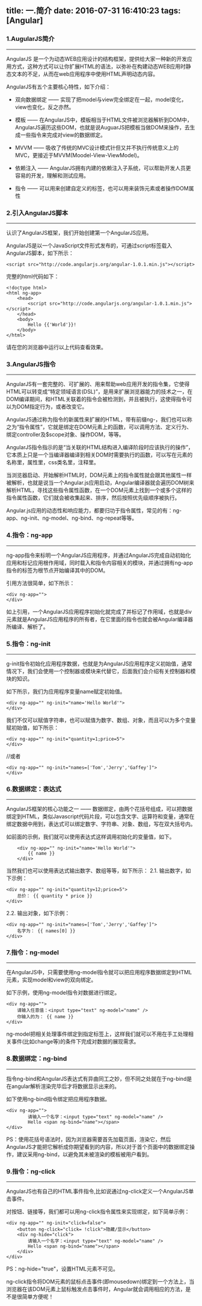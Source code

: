 title: 一.简介
date: 2016-07-31 16:410:23
tags: [Angular]
---

### 1.AugularJS简介
---
AngularJS 是一个为动态WEB应用设计的结构框架，提供给大家一种新的开发应用方式，这种方式可以让你扩展HTML的语法，以弥补在构建动态WEB应用时静态文本的不足，从而在web应用程序中使用HTML声明动态内容。

AngularJS有五个主要核心特性，如下介绍：
* 双向数据绑定 —— 实现了把model与view完全绑定在一起，model变化，view也变化，反之亦然。

* 模板 —— 在AngularJS中，模板相当于HTML文件被浏览器解析到DOM中，AngularJS遍历这些DOM，也就是说AuguarJS把模板当做DOM来操作，去生成一些指令来完成对view的数据绑定。

* MVVM —— 吸收了传统的MVC设计模式针但又并不执行传统意义上的MVC，更接近于MVVM(Moodel-View-ViewModel)。

* 依赖注入 —— AngularJS拥有内建的依赖注入子系统，可以帮助开发人员更容易的开发，理解和测试应用。

* 指令 —— 可以用来创建自定义的标签，也可以用来装饰元素或者操作DOM属性

### 2.引入AngularJS脚本
---
认识了AngularJS框架，我们开始创建第一个AngularJS应用。

AngularJS是以一个JavaScript文件形式发布的，可通过script标签载入AngularJS脚本，如下所示：

``` 
<script src="http://code.angularjs.org/angular-1.0.1.min.js"></script> 
```

完整的html代码如下：
```
<!doctype html>
<html ng-app>
    <head>
        <script src="http://code.angularjs.org/angular-1.0.1.min.js"></script>
    </head>
    <body>
        Hello {{'World'}}!
    </body>
</html>
```
请在您的浏览器中运行以上代码查看效果。 

### 3.AngularJS指令
---
AngularJS有一套完整的、可扩展的、用来帮助web应用开发的指令集，它使得HTML可以转变成“特定领域语言(DSL)”，是用来扩展浏览器能力的技术之一，在DOM编译期间，和HTML关联着的指令会被检测到，并且被执行，这使得指令可以为DOM指定行为，或者改变它。

AngularJS通过称为指令的新属性来扩展的HTML，带有前缀ng-，我们也可以称之为“指令属性”，它就是绑定在DOM元素上的函数，可以调用方法、定义行为、绑定controller及$scope对象、操作DOM，等等。

AngularJS指令指示的是“当关联的HTML结构进入编译阶段时应该执行的操作”，它本质上只是一个当编译器编译到相关DOM时需要执行的函数，可以写在元素的名称里，属性里，css类名里，注释里。

当浏览器启动、开始解析HTML时，DOM元素上的指令属性就会跟其他属性一样被解析，也就是说当一个Angular.js应用启动，Angular编译器就会遍历DOM树来解析HTML，寻找这些指令属性函数，在一个DOM元素上找到一个或多个这样的指令属性函数，它们就会被收集起来、排序，然后按照优先级顺序被执行。

Angular.js应用的动态性和响应能力，都要归功于指令属性，常见的有：ng-app、ng-init、ng-model、ng-bind、ng-repeat等等。

### 4.指令：ng-app
---
ng-app指令来标明一个AngularJS应用程序，并通过AngularJS完成自动初始化应用和标记应用根作用域，同时载入和指令内容相关的模块，并通过拥有ng-app指令的标签为根节点开始编译其中的DOM。

引用方法很简单，如下所示：
 
	<div ng-app="">
	</div>  
  

如上引用，一个AngularJS应用程序初始化就完成了并标记了作用域，也就是div元素就是AngularJS应用程序的所有者，在它里面的指令也就会被Angular编译器所编译、解析了。

### 5.指令：ng-init
---
g-init指令初始化应用程序数据，也就是为AngularJS应用程序定义初始值，通常情况下，我们会使用一个控制器或模块来代替它，后面我们会介绍有关控制器和模块的知识。

如下所示，我们为应用程序变量name赋定初始值。
 
	<div ng-app="" ng-init="name='Hello World'">
	</div>
 

我们不仅可以赋值字符串，也可以赋值为数字、数组、对象，而且可以为多个变量赋初始值，如下所示：
 
	<div ng-app="" ng-init="quantity=1;price=5">
	</div>
 

//或者
 
	<div ng-app="" ng-init="names=['Tom','Jerry','Gaffey']">
	</div>
 

### 6.数据绑定：表达式
---
AngularJS框架的核心功能之一 —— 数据绑定，由两个花括号组成，可以把数据绑定到HTML，类似Javascript代码片段，可以包含文字、运算符和变量，通常在绑定数据中用到，表达式可以绑定数字、字符串、对象、数组，写在双大括号内。

如前面的示例，我们就可以使用表达式这样调用初始化的变量值，如下。
```
	<div ng-app="" ng-init="name='Hello World'">
  		{{ name }}
	</div>
```

当然我们也可以使用表达式输出数字、数组等等，如下所示：
2.1. 输出数字，如下示例：

	<div ng-app="" ng-init="quantity=12;price=5">
		总价： {{ quantity * price }}
	</div>


2.2. 输出对象，如下示例：

	<div ng-app="" ng-init="names=['Tom','Jerry','Gaffey']">
		名字为： {{ names[0] }}
	</div>


### 7.指令：ng-model
---
在AngularJS中，只需要使用ng-model指令就可以把应用程序数据绑定到HTML元素，实现model和view的双向绑定。

如下示例，使用ng-model指令对数据进行绑定。

	<div ng-app="">
		请输入任意值：<input type="text" ng-model="name" />
		你输入的为： {{ name }}
	</div>


ng-model把相关处理事件绑定到指定标签上，这样我们就可以不用在手工处理相关事件(比如change等)的条件下完成对数据的展现需求。

### 8.数据绑定：ng-bind
---
指令ng-bind和AngularJS表达式有异曲同工之妙，但不同之处就在于ng-bind是在angular解析渲染完毕后才将数据显示出来的。

如下使用ng-bind指令绑定把应用程序数据。

	<div ng-app="">
    		请输入一个名字：<input type="text" ng-model="name" />
    		Hello <span ng-bind="name"></span>
	</div>


PS：使用花括号语法时，因为浏览器需要首先加载页面，渲染它，然后AngularJS才能把它解析成你期望看到的内容，所以对于首个页面中的数据绑定操作，建议采用ng-bind，以避免其未被渲染的模板被用户看到。

### 9.指令：ng-click
---
AngularJS也有自己的HTML事件指令,比如说通过ng-click定义一个AngularJS单击事件。

对按钮、链接等，我们都可以用ng-click指令属性来实现绑定，如下简单示例：
```
<div ng-app="" ng-init="click=false">
    <button ng-click="click= !click">隐藏/显示</button>
    <div ng-hide="click">
        请输入一个名字：<input type="text" ng-model="name" />
        Hello <span ng-bind="name"></span> 
    </div>
</div>
```

PS：ng-hide="true"，设置HTML元素不可见。

ng-click指令将DOM元素的鼠标点击事件(即mousedown)绑定到一个方法上，当浏览器在该DOM元素上鼠标触发点击事件时，Angular就会调用相应的方法，是不是很简单方便呢！